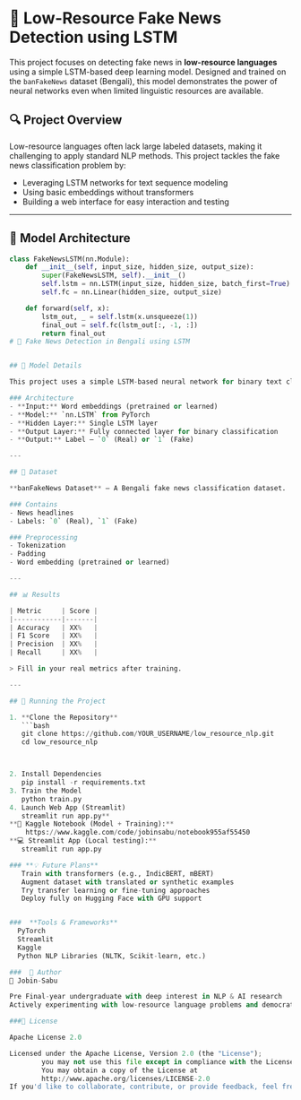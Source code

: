 # 📰 Low-Resource Fake News Detection using LSTM

This project focuses on detecting fake news in **low-resource languages** using a simple LSTM-based deep learning model. Designed and trained on the `banFakeNews` dataset (Bengali), this model demonstrates the power of neural networks even when limited linguistic resources are available.

## 🔍 Project Overview

Low-resource languages often lack large labeled datasets, making it challenging to apply standard NLP methods. This project tackles the fake news classification problem by:

- Leveraging LSTM networks for text sequence modeling
- Using basic embeddings without transformers
- Building a web interface for easy interaction and testing

---

## 🧠 Model Architecture

```python
class FakeNewsLSTM(nn.Module):
    def __init__(self, input_size, hidden_size, output_size):
        super(FakeNewsLSTM, self).__init__()
        self.lstm = nn.LSTM(input_size, hidden_size, batch_first=True)
        self.fc = nn.Linear(hidden_size, output_size)

    def forward(self, x):
        lstm_out, _ = self.lstm(x.unsqueeze(1))
        final_out = self.fc(lstm_out[:, -1, :])
        return final_out
# 🧠 Fake News Detection in Bengali using LSTM


## 📌 Model Details

This project uses a simple LSTM-based neural network for binary text classification.

### Architecture
- **Input:** Word embeddings (pretrained or learned)
- **Model:** `nn.LSTM` from PyTorch
- **Hidden Layer:** Single LSTM layer
- **Output Layer:** Fully connected layer for binary classification
- **Output:** Label — `0` (Real) or `1` (Fake)

---

## 📂 Dataset

**banFakeNews Dataset** – A Bengali fake news classification dataset.

### Contains
- News headlines  
- Labels: `0` (Real), `1` (Fake)

### Preprocessing
- Tokenization  
- Padding  
- Word embedding (pretrained or learned)

---

## 📊 Results

| Metric     | Score |
|------------|-------|
| Accuracy   | XX%   |
| F1 Score   | XX%   |
| Precision  | XX%   |
| Recall     | XX%   |

> Fill in your real metrics after training.

---

## 🚀 Running the Project

1. **Clone the Repository**
   ```bash
   git clone https://github.com/YOUR_USERNAME/low_resource_nlp.git
   cd low_resource_nlp



2. Install Dependencies
   pip install -r requirements.txt
3. Train the Model
   python train.py
4. Launch Web App (Streamlit)
   streamlit run app.py**
**📓 Kaggle Notebook (Model + Training):**
    https://www.kaggle.com/code/jobinsabu/notebook955af55450
**💻 Streamlit App (Local testing):**
   streamlit run app.py

### **💡 Future Plans**
   Train with transformers (e.g., IndicBERT, mBERT)
   Augment dataset with translated or synthetic examples
   Try transfer learning or fine-tuning approaches
   Deploy fully on Hugging Face with GPU support


###  **Tools & Frameworks**
  PyTorch
  Streamlit
  Kaggle
  Python NLP Libraries (NLTK, Scikit-learn, etc.)

###  🙋 Author
👤 Jobin-Sabu

Pre Final-year undergraduate with deep interest in NLP & AI research
Actively experimenting with low-resource language problems and democratizing AI access

###📜 License

Apache License 2.0

Licensed under the Apache License, Version 2.0 (the "License");
        you may not use this file except in compliance with the License.
        You may obtain a copy of the License at
        http://www.apache.org/licenses/LICENSE-2.0
If you'd like to collaborate, contribute, or provide feedback, feel free to open issues or reach out on GitHub!
